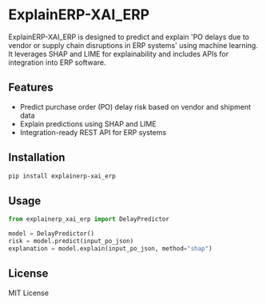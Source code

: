 
# ExplainERP-XAI_ERP

ExplainERP-XAI_ERP is designed to predict and explain 'PO delays due to vendor or supply chain disruptions in ERP systems' using machine learning. It leverages SHAP and LIME for explainability and includes APIs for integration into ERP software.

## Features
- Predict purchase order (PO) delay risk based on vendor and shipment data
- Explain predictions using SHAP and LIME
- Integration-ready REST API for ERP systems

## Installation
```bash
pip install explainerp-xai_erp
```

## Usage
```python
from explainerp_xai_erp import DelayPredictor

model = DelayPredictor()
risk = model.predict(input_po_json)
explanation = model.explain(input_po_json, method="shap")
```

## License
MIT License
